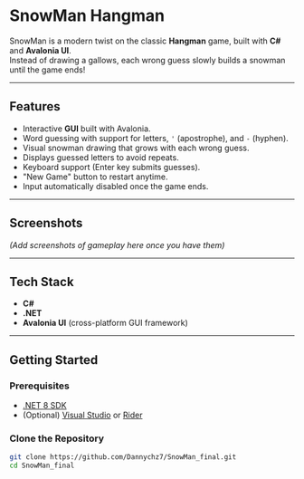 # SnowMan Hangman

SnowMan is a modern twist on the classic **Hangman** game, built with **C#** and **Avalonia UI**.  
Instead of drawing a gallows, each wrong guess slowly builds a snowman until the game ends!

---

## Features
- Interactive **GUI** built with Avalonia.
- Word guessing with support for letters, `'` (apostrophe), and `-` (hyphen).
- Visual snowman drawing that grows with each wrong guess.
- Displays guessed letters to avoid repeats.
- Keyboard support (Enter key submits guesses).
- "New Game" button to restart anytime.
- Input automatically disabled once the game ends.

---

## Screenshots
*(Add screenshots of gameplay here once you have them)*

---

## Tech Stack
- **C#**
- **.NET**
- **Avalonia UI** (cross-platform GUI framework)

---

## Getting Started

### Prerequisites
- [.NET 8 SDK](https://dotnet.microsoft.com/download)
- (Optional) [Visual Studio](https://visualstudio.microsoft.com/) or [Rider](https://www.jetbrains.com/rider/)

### Clone the Repository
```bash
git clone https://github.com/Dannychz7/SnowMan_final.git
cd SnowMan_final

